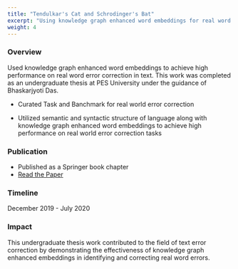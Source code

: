 ```yaml
---
title: "Tendulkar's Cat and Schrodinger's Bat"
excerpt: "Using knowledge graph enhanced word embeddings for real word error correction in text"
weight: 4
---
```



### Overview
Used knowledge graph enhanced word embeddings to achieve high performance on real word error correction in text. This work was completed as an undergraduate thesis at PES University under the guidance of Bhaskarjyoti Das.


* Curated Task and Banchmark for real world error correction

* Utilized semantic and syntactic structure of language along with knowledge graph enhanced word embeddings to achieve high performance on real world error correction tasks



### Publication
- Published as a Springer book chapter
- [Read the Paper](https://link.springer.com/chapter/10.1007/978-981-15-9774-9_37)

### Timeline
December 2019 - July 2020

### Impact
This undergraduate thesis work contributed to the field of text error correction by demonstrating the effectiveness of knowledge graph enhanced embeddings in identifying and correcting real word errors. 